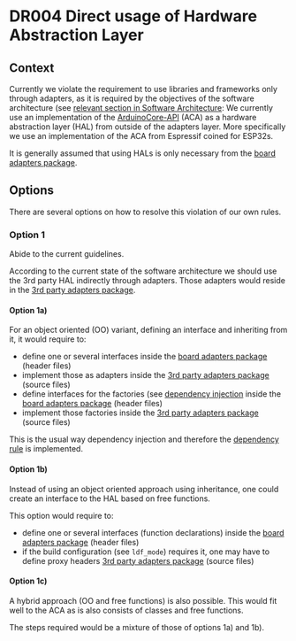 # DR004 Direct usage of Hardware Abstraction Layer

## Context

Currently we violate the requirement to use libraries and frameworks only through adapters, as it is required by the objectives of the software architecture (see 
[relevant section in Software Architecture](<\ref flexible_structure> "relevant section in Software Architecture"):
We currently use an implementation of the [ArduinoCore-API][ACA] (ACA) as a hardware abstraction layer (HAL) from outside of the adapters layer.
More specifically we use an implementation of the ACA from Espressif coined for ESP32s.

It is generally assumed that using HALs is only necessary from the
[board adapters package](<\ref board_adapters> "board adapters package").

[ACA]: https://github.com/arduino/ArduinoCore-API

## Options

There are several options on how to resolve this violation of our own rules.

### Option 1

Abide to the current guidelines.

According to the current state of the software architecture we should use the 3rd party HAL indirectly through adapters.
Those adapters would reside in the 
[3rd party adapters package](<\ref third_party_adapters> "3rd party adapters package").

#### Option 1a)

For an object oriented (OO) variant, defining an interface and inheriting from it, it would require to:

- define one or several interfaces inside the
  [board adapters package](<\ref board_adapters> "board adapters package")
  (header files)
- implement those as adapters inside the
  [3rd party adapters package](<\ref third_party_adapters> "3rd party adapters package")
  (source files)
- define interfaces for the factories (see 
  [dependency injection](<\ref dependency_injection> "dependency injection")
  inside the
  [board adapters package](<\ref board_adapters> "board adapters package")
  (header files)
- implement those factories inside the
  [3rd party adapters package](<\ref third_party_adapters> "3rd party adapters package")
  (source files)

This is the usual way dependency injection and therefore the 
[dependency rule](<\ref interpretation_dependency_rule> "dependency rule")
is implemented.

#### Option 1b)

Instead of using an object oriented approach using inheritance, one could create an interface to the HAL based on free functions.

This option would require to:

- define one or several interfaces (function declarations) inside the
  [board adapters package](<\ref board_adapters> "board adapters package")
  (header files)
- if the build configuration (see `ldf_mode`) requires it, one may have to define proxy headers 
  [3rd party adapters package](<\ref third_party_adapters> "3rd party adapters package")
  (source files)

#### Option 1c)

A hybrid approach (OO and free functions) is also possible.
This would fit well to the ACA as is also consists of classes and free functions.

The steps required would be a mixture of those of options 1a) and 1b).




